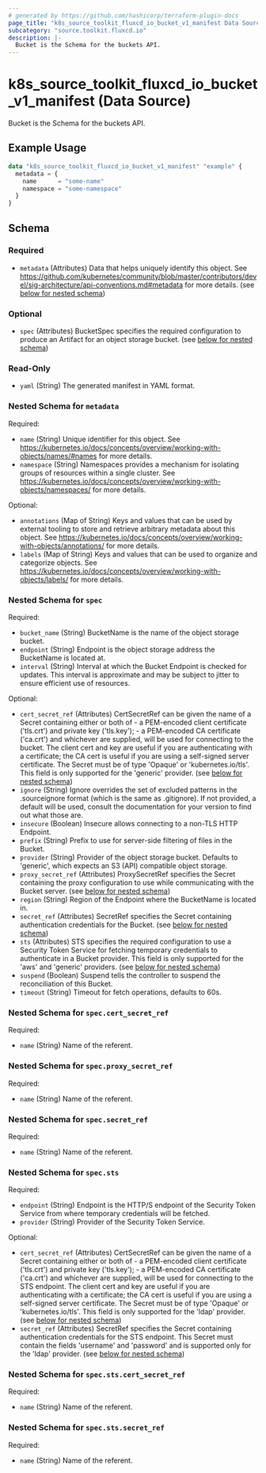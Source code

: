 ```yaml
---
# generated by https://github.com/hashicorp/terraform-plugin-docs
page_title: "k8s_source_toolkit_fluxcd_io_bucket_v1_manifest Data Source - terraform-provider-k8s"
subcategory: "source.toolkit.fluxcd.io"
description: |-
  Bucket is the Schema for the buckets API.
---
```


# k8s_source_toolkit_fluxcd_io_bucket_v1_manifest (Data Source)

Bucket is the Schema for the buckets API.

## Example Usage

```terraform
data "k8s_source_toolkit_fluxcd_io_bucket_v1_manifest" "example" {
  metadata = {
    name      = "some-name"
    namespace = "some-namespace"
  }
}
```

<!-- schema generated by tfplugindocs -->
## Schema

### Required

- `metadata` (Attributes) Data that helps uniquely identify this object. See https://github.com/kubernetes/community/blob/master/contributors/devel/sig-architecture/api-conventions.md#metadata for more details. (see [below for nested schema](#nestedatt--metadata))

### Optional

- `spec` (Attributes) BucketSpec specifies the required configuration to produce an Artifact for an object storage bucket. (see [below for nested schema](#nestedatt--spec))

### Read-Only

- `yaml` (String) The generated manifest in YAML format.

<a id="nestedatt--metadata"></a>
### Nested Schema for `metadata`

Required:

- `name` (String) Unique identifier for this object. See https://kubernetes.io/docs/concepts/overview/working-with-objects/names/#names for more details.
- `namespace` (String) Namespaces provides a mechanism for isolating groups of resources within a single cluster. See https://kubernetes.io/docs/concepts/overview/working-with-objects/namespaces/ for more details.

Optional:

- `annotations` (Map of String) Keys and values that can be used by external tooling to store and retrieve arbitrary metadata about this object. See https://kubernetes.io/docs/concepts/overview/working-with-objects/annotations/ for more details.
- `labels` (Map of String) Keys and values that can be used to organize and categorize objects. See https://kubernetes.io/docs/concepts/overview/working-with-objects/labels/ for more details.


<a id="nestedatt--spec"></a>
### Nested Schema for `spec`

Required:

- `bucket_name` (String) BucketName is the name of the object storage bucket.
- `endpoint` (String) Endpoint is the object storage address the BucketName is located at.
- `interval` (String) Interval at which the Bucket Endpoint is checked for updates. This interval is approximate and may be subject to jitter to ensure efficient use of resources.

Optional:

- `cert_secret_ref` (Attributes) CertSecretRef can be given the name of a Secret containing either or both of - a PEM-encoded client certificate ('tls.crt') and private key ('tls.key'); - a PEM-encoded CA certificate ('ca.crt') and whichever are supplied, will be used for connecting to the bucket. The client cert and key are useful if you are authenticating with a certificate; the CA cert is useful if you are using a self-signed server certificate. The Secret must be of type 'Opaque' or 'kubernetes.io/tls'. This field is only supported for the 'generic' provider. (see [below for nested schema](#nestedatt--spec--cert_secret_ref))
- `ignore` (String) Ignore overrides the set of excluded patterns in the .sourceignore format (which is the same as .gitignore). If not provided, a default will be used, consult the documentation for your version to find out what those are.
- `insecure` (Boolean) Insecure allows connecting to a non-TLS HTTP Endpoint.
- `prefix` (String) Prefix to use for server-side filtering of files in the Bucket.
- `provider` (String) Provider of the object storage bucket. Defaults to 'generic', which expects an S3 (API) compatible object storage.
- `proxy_secret_ref` (Attributes) ProxySecretRef specifies the Secret containing the proxy configuration to use while communicating with the Bucket server. (see [below for nested schema](#nestedatt--spec--proxy_secret_ref))
- `region` (String) Region of the Endpoint where the BucketName is located in.
- `secret_ref` (Attributes) SecretRef specifies the Secret containing authentication credentials for the Bucket. (see [below for nested schema](#nestedatt--spec--secret_ref))
- `sts` (Attributes) STS specifies the required configuration to use a Security Token Service for fetching temporary credentials to authenticate in a Bucket provider. This field is only supported for the 'aws' and 'generic' providers. (see [below for nested schema](#nestedatt--spec--sts))
- `suspend` (Boolean) Suspend tells the controller to suspend the reconciliation of this Bucket.
- `timeout` (String) Timeout for fetch operations, defaults to 60s.

<a id="nestedatt--spec--cert_secret_ref"></a>
### Nested Schema for `spec.cert_secret_ref`

Required:

- `name` (String) Name of the referent.


<a id="nestedatt--spec--proxy_secret_ref"></a>
### Nested Schema for `spec.proxy_secret_ref`

Required:

- `name` (String) Name of the referent.


<a id="nestedatt--spec--secret_ref"></a>
### Nested Schema for `spec.secret_ref`

Required:

- `name` (String) Name of the referent.


<a id="nestedatt--spec--sts"></a>
### Nested Schema for `spec.sts`

Required:

- `endpoint` (String) Endpoint is the HTTP/S endpoint of the Security Token Service from where temporary credentials will be fetched.
- `provider` (String) Provider of the Security Token Service.

Optional:

- `cert_secret_ref` (Attributes) CertSecretRef can be given the name of a Secret containing either or both of - a PEM-encoded client certificate ('tls.crt') and private key ('tls.key'); - a PEM-encoded CA certificate ('ca.crt') and whichever are supplied, will be used for connecting to the STS endpoint. The client cert and key are useful if you are authenticating with a certificate; the CA cert is useful if you are using a self-signed server certificate. The Secret must be of type 'Opaque' or 'kubernetes.io/tls'. This field is only supported for the 'ldap' provider. (see [below for nested schema](#nestedatt--spec--sts--cert_secret_ref))
- `secret_ref` (Attributes) SecretRef specifies the Secret containing authentication credentials for the STS endpoint. This Secret must contain the fields 'username' and 'password' and is supported only for the 'ldap' provider. (see [below for nested schema](#nestedatt--spec--sts--secret_ref))

<a id="nestedatt--spec--sts--cert_secret_ref"></a>
### Nested Schema for `spec.sts.cert_secret_ref`

Required:

- `name` (String) Name of the referent.


<a id="nestedatt--spec--sts--secret_ref"></a>
### Nested Schema for `spec.sts.secret_ref`

Required:

- `name` (String) Name of the referent.
